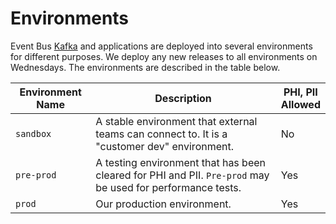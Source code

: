 # Environments

Event Bus [Kafka](https://kafka.apache.org/) and applications are deployed into several environments for different purposes. We deploy any new releases to all environments on Wednesdays. The environments are described in the table below.

| Environment Name | Description                                                                                                | PHI, PII<br>Allowed |
|------------------|------------------------------------------------------------------------------------------------------------|---------------------|
| `sandbox`        | A stable environment that external teams can connect to. It is a "customer dev" environment.               | No                  |
| `pre-prod`       | A testing environment that has been cleared for PHI and PII. `Pre-prod` may be used for performance tests. | Yes                 |
| `prod`           | Our production environment.                                                                                | Yes                 |
